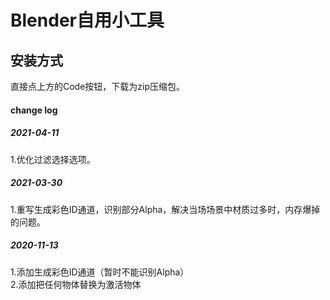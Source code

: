 # Blender自用小工具

## 安装方式
直接点上方的Code按钮，下载为zip压缩包。
#### change log

##### 2021-04-11
1.优化过滤选择选项。
##### 2021-03-30
1.重写生成彩色ID通道，识别部分Alpha，解决当场场景中材质过多时，内存爆掉的问题。
##### 2020-11-13 
1.添加生成彩色ID通道（暂时不能识别Alpha）<br/>
2.添加把任何物体替换为激活物体
